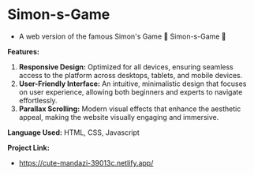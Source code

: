 # Simon-s-Game
- A web version of the famous Simon's Game
🎉 Simon-s-Game 🎉


**Features:**

1. **Responsive Design:** Optimized for all devices, ensuring seamless access to the platform across desktops, tablets, and mobile devices.
2. **User-Friendly Interface:** An intuitive, minimalistic design that focuses on user experience, allowing both beginners and experts to navigate effortlessly.
3. **Parallax Scrolling:** Modern visual effects that enhance the aesthetic appeal, making the website visually engaging and immersive.



**Language Used:** HTML, CSS, Javascript



**Project Link:**

- https://cute-mandazi-39013c.netlify.app/


